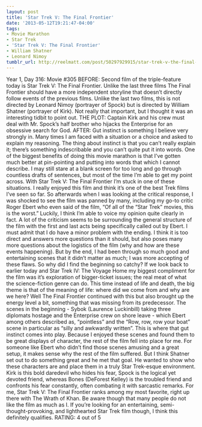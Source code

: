 ```yaml
---
layout: post
title: 'Star Trek V: The Final Frontier'
date: '2013-05-12T19:21:47-04:00'
tags:
- Movie Marathon
- Star Trek
- 'Star Trek V: The Final Frontier'
- William Shatner
- Leonard Nimoy
tumblr_url: http://reelmatt.com/post/50297929915/star-trek-v-the-final-frontier
---
```



Year 1, Day 316: Movie #305
BEFORE: Second film of the triple-feature today is Star Trek V: The Final Frontier. Unlike the last three films The Final Frontier should have a more independent storyline that doesn’t directly follow events of the previous films. Unlike the last two films, this is not directed by Leonard Nimoy (portrayer of Spock) but is directed by William Shatner (portrayer of Kirk). Not really that important, but I thought it was an interesting tidbit to point out.
THE PLOT: Captain Kirk and his crew must deal with Mr. Spock’s half brother who hijacks the Enterprise for an obsessive search for God.
AFTER: Gut instinct is something I believe very strongly in. Many times I am faced with a situation or a choice and asked to explain my reasoning. The thing about instinct is that you can’t really explain it; there’s something indescribable and you can’t quite put it into words. One of the biggest benefits of doing this movie marathon is that I’ve gotten much better at pin-pointing and putting into words that which I cannot describe. I may still stare at a blank screen for too long and go through countless drafts of sentences, but most of the time I’m able to get my point across.
With Star Trek V: The Final Frontier I’m stuck in one of these situations. I really enjoyed this film and think it’s one of the best Trek films I’ve seen so far. So afterwards when I was looking at the critical response, I was shocked to see the film was panned by many, including my go-to critic Roger Ebert who even said of the film, “Of all of the “Star Trek” movies, this is the worst.” Luckily, I think I’m able to voice my opinion quite clearly in fact.
A lot of the criticism seems to be surrounding the general structure of the film with the first and last acts being specifically called out by Ebert. I must admit that I do have a minor problem with the ending. I think it is too direct and answers more questions than it should, but also poses many more questions about the logistics of the film (why and how are these events happening). But by the end, I had been through so much good and entertaining scenes that it didn’t matter as much; I was more accepting of these flaws.
So why did I find the beginning so catchy? If we look back to earlier today and Star Trek IV: The Voyage Home my biggest compliment for the film was it’s exploration of bigger-ticket issues; the real meat of what the science-fiction genre can do. This time instead of life and death, the big theme is that of the meaning of life: where did we come from and why are we here? Well The Final Frontier continued with this but also brought up the energy level a bit, something that was missing from its predecessor. The scenes in the beginning - Sybok (Laurence Luckinbill) taking three diplomats hostage and the Enterprise crew on shore leave - which Ebert among others described as, “pointless” and the “Row, row, row your boat” scene in particular as “silly and awkwardly written”. This is where that gut instinct comes into play. Because I enjoyed these scenes and found them to be great displays of character, the rest of the film fell into place for me. For someone like Ebert who didn’t find those scenes amusing and a great setup, it makes sense why the rest of the film suffered.
But I think Shatner set out to do something great and he met that goal. He wanted to show who these characters are and place them in a truly Star Trek-esque environment. Kirk is this bold daredevil who hides his fear, Spock is the logical yet devoted friend, whereas Bones (DeForest Kelley) is the troubled friend and confronts his fear constantly, often combating it with sarcastic remarks. For me, Star Trek V: The Final Frontier ranks among my most favorite, right up there with The Wrath of Khan. Be aware though that many people do not like the film as much as I. If you’re looking for an entertaining, semi-thought-provoking, and lighthearted Star Trek film though, I think this definitely qualifies.
RATING: 4 out of 5
